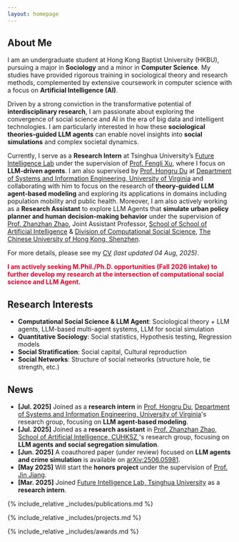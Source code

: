 ```yaml
---
layout: homepage
---
```


## About Me

I am an undergraduate student at Hong Kong Baptist University (HKBU), pursuing a major in **Sociology** and a minor in **Computer Science**. My studies have provided rigorous training in sociological theory and research methods, complemented by extensive coursework in computer science with a focus on **Artificial Intelligence (AI)**.

Driven by a strong conviction in the transformative potential of **interdisciplinary research**, I am passionate about exploring the convergence of social science and AI in the era of big data and intelligent technologies. I am particularly interested in how these **sociological theories-guided LLM agents** can enable novel insights into **social simulations** and complex societal dynamics.

Currently, I serve as a **Research Intern** at Tsinghua University’s <a href="https://fi.ee.tsinghua.edu.cn/" target="_blank" rel="noopener noreferrer">Future Intelligence Lab</a> under the supervision of <a href="https://fenglixu.github.io/" target="_blank" rel="noopener noreferrer">Prof. Fengli Xu</a>, where I focus on **LLM-driven agents**. I am also supervised by <a href="https://hongru94.github.io/" target="_blank" rel="noopener noreferrer">Prof. Hongru Du</a> at <a href="https://engineering.virginia.edu/sie" target="_blank" rel="noopener noreferrer">Department of Systems and Information Engineering, University of Virginia</a> and collaborating with him to focus on the research of **theory-guided LLM agent-based modeling** and exploring its applications in domains including population mobility and public health. Moreover, I am also actively working as a **Research Assistant** to explore LLM Agents that **simulate urban policy planner and human decision-making behavior** under the supervision of <a href="https://sai.cuhk.edu.cn/en/teacher/154" target="_blank" rel="noopener noreferrer">Prof. Zhanzhan Zhao</a>, Joint Assistant Professor, <a href="https://sai.cuhk.edu.cn/en" target="_blank" rel="noopener noreferrer">School of School of Artificial Intelligence</a> & <a href="https://hss.cuhk.edu.cn/en/page/1350" target="_blank" rel="noopener noreferrer">Division of Computational Social Science</a>, <a href="https://www.cuhk.edu.cn/en" target="_blank" rel="noopener noreferrer">The Chinese University of Hong Kong, Shenzhen</a>.

For more details, please see my <a href="assets/LI_Haoyang_CV_20250804.pdf" target="_blank" rel="noopener noreferrer">CV</a> _(last updated 04 Aug, 2025)_.

<span style="color:#E4002B; font-weight: bold;">I am actively seeking M.Phil./Ph.D. opportunities (Fall 2026 intake) to further develop my research at the intersection of computational social science and LLM Agent.</span>

## Research Interests

- **Computational Social Science & LLM Agent**: Sociological theory + LLM agents, LLM-based multi-agent systems, LLM for social simulation
- **Quantitative Sociology**: Social statistics, Hypothesis testing, Regression models
- **Social Stratification**: Social capital, Cultural reproduction
- **Social Networks**: Structure of social networks (structure hole, tie strength, etc.)


## News

- **[Jul. 2025]** Joined as a **research intern** in  <a href="https://hongru94.github.io/" target="_blank" rel="noopener noreferrer">Prof. Hongru Du</a>, <a href="https://engineering.virginia.edu/sie" target="_blank" rel="noopener noreferrer">Department of Systems and Information Engineering, University of Virginia</a>'s research group, focusing on **LLM agent-based modeling**.
- **[Jul. 2025]** Joined as a **research assistant** in  <a href="https://sai.cuhk.edu.cn/en/teacher/154" target="_blank" rel="noopener noreferrer">Prof. Zhanzhan Zhao, School of Artificial Intelligence, CUHKSZ </a>'s research group, focusing on **LLM agents and social segregation simulation**.
- **[Jun. 2025]** A coauthored paper (under review) focused on **LLM agents and crime simulation** is available on <a href="https://arxiv.org/abs/2506.05981" target="_blank" rel="noopener noreferrer">arXiv:2506.05981</a>.
- **[May 2025]** Will start the **honors project** under the supervision of <a href="https://socweb.hkbu.edu.hk/people/academic-staff/jiang-jin.html" target="_blank" rel="noopener noreferrer">Prof. Jin Jiang</a>.
- **[Mar. 2025]** Joined <a href="https://fi.ee.tsinghua.edu.cn/" target="_blank" rel="noopener noreferrer">Future Intelligence Lab, Tsinghua University</a> as a **research intern**.

{% include_relative _includes/publications.md %}

{% include_relative _includes/projects.md %}

{% include_relative _includes/awards.md %}

<!--{% include_relative _includes/services.md %}-->
